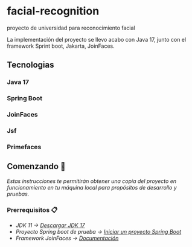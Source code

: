 # facial-recognition
proyecto de universidad para reconocimiento facial

La implementación del proyecto se llevo acabo con Java 17, junto con el framework Sprint boot, Jakarta, JoinFaces.

## Tecnologias

### Java 17
### Spring Boot
### JoinFaces
### Jsf
### Primefaces

## Comenzando  🚀

_Estas instrucciones te permitirán obtener una copia del proyecto en funcionamiento en tu máquina local para propósitos de desarrollo y pruebas._

### Prerrequisitos 📋

* _JDK 11 -> [Descargar JDK 17]([https://www.oracle.com/java/technologies/javase/jdk11-archive-downloads.html](https://www.oracle.com/java/technologies/javase/jdk17-archive-downloads.html))_
* _Proyecto Spring boot de prueba -> [Iniciar un proyecto Spring Boot](https://start.spring.io/)_
* _Framework JoinFaces -> [Documentación]([https://start.spring.io/](http://joinfaces.org/))_











